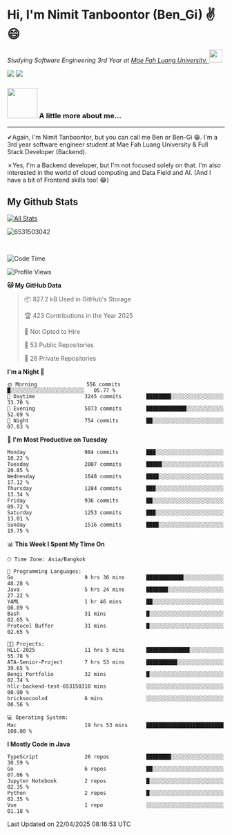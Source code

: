 # Hi, I'm Nimit Tanboontor (Ben_Gi) ✌😄
<p><em>Studying Software Engineering 3rd Year at <a href="https://en.mfu.ac.th/home.html"> Mae Fah Luang University.
</a><img src="https://media.giphy.com/media/WUlplcMpOCEmTGBtBW/giphy.gif" width="30"> </em></p>


[![](https://img.shields.io/badge/linkedin-%230077B5.svg?style=for-the-badge&logo=linkedin)]([https://www.linkedin.com/in/thanaphoom-babparn/](https://www.linkedin.com/in/nimit-tanbooutor-798139246/))
[![](https://img.shields.io/badge/Medium-12100E?style=for-the-badge&logo=medium&logoColor=white)](https://medium.com/@nimittanbooutor)

### <img src="https://media.giphy.com/media/VgCDAzcKvsR6OM0uWg/giphy.gif" width="70"> A little more about me...  

<hr> <!-- Horizontal line -->

&#10004;Again, I'm Nimit Tanboontor, but you can call me Ben or Ben-Gi 😁. I'm a 3rd year software engineer student at Mae Fah Luang University & Full Stack Developer (Backend).

&#10007;Yes, I'm a Backend developer, but I'm not focused solely on that. I'm also interested in the world of cloud computing and Data Field and AI. (And I have a bit of Frontend skills too! 😂)


## My Github Stats

[![All Stats](https://github-readme-stats.vercel.app/api?username=6531503042&show_icons=true&theme=algolia)](https://github.com/6531503042)

<p><img align="center" src="https://github-readme-streak-stats.herokuapp.com/?user=6531503042&" alt="6531503042" /></p>

<br />


<!--START_SECTION:waka-->
![Code Time](http://img.shields.io/badge/Code%20Time-489%20hrs%2032%20mins-blue)

![Profile Views](http://img.shields.io/badge/Profile%20Views-6-blue)

**🐱 My GitHub Data** 

> 📦 827.2 kB Used in GitHub's Storage 
 > 
> 🏆 423 Contributions in the Year 2025
 > 
> 🚫 Not Opted to Hire
 > 
> 📜 53 Public Repositories 
 > 
> 🔑 26 Private Repositories 
 > 
**I'm a Night 🦉** 

```text
🌞 Morning                556 commits         █░░░░░░░░░░░░░░░░░░░░░░░░   05.77 % 
🌆 Daytime                3245 commits        ████████░░░░░░░░░░░░░░░░░   33.70 % 
🌃 Evening                5073 commits        █████████████░░░░░░░░░░░░   52.69 % 
🌙 Night                  754 commits         ██░░░░░░░░░░░░░░░░░░░░░░░   07.83 % 
```
📅 **I'm Most Productive on Tuesday** 

```text
Monday                   984 commits         ███░░░░░░░░░░░░░░░░░░░░░░   10.22 % 
Tuesday                  2007 commits        █████░░░░░░░░░░░░░░░░░░░░   20.85 % 
Wednesday                1648 commits        ████░░░░░░░░░░░░░░░░░░░░░   17.12 % 
Thursday                 1284 commits        ███░░░░░░░░░░░░░░░░░░░░░░   13.34 % 
Friday                   936 commits         ██░░░░░░░░░░░░░░░░░░░░░░░   09.72 % 
Saturday                 1253 commits        ███░░░░░░░░░░░░░░░░░░░░░░   13.01 % 
Sunday                   1516 commits        ████░░░░░░░░░░░░░░░░░░░░░   15.75 % 
```


📊 **This Week I Spent My Time On** 

```text
🕑︎ Time Zone: Asia/Bangkok

💬 Programming Languages: 
Go                       9 hrs 36 mins       ████████████░░░░░░░░░░░░░   48.28 % 
Java                     5 hrs 24 mins       ███████░░░░░░░░░░░░░░░░░░   27.22 % 
YAML                     1 hr 46 mins        ██░░░░░░░░░░░░░░░░░░░░░░░   08.89 % 
Bash                     31 mins             █░░░░░░░░░░░░░░░░░░░░░░░░   02.65 % 
Protocol Buffer          31 mins             █░░░░░░░░░░░░░░░░░░░░░░░░   02.65 % 

🐱‍💻 Projects: 
HLLC-2025                11 hrs 5 mins       ██████████████░░░░░░░░░░░   55.78 % 
ATA-Senior-Project       7 hrs 53 mins       ██████████░░░░░░░░░░░░░░░   39.65 % 
Bengi_Portfolio          32 mins             █░░░░░░░░░░░░░░░░░░░░░░░░   02.74 % 
hllc-backend-test-653150310 mins             ░░░░░░░░░░░░░░░░░░░░░░░░░   00.90 % 
bricksocoolxd            6 mins              ░░░░░░░░░░░░░░░░░░░░░░░░░   00.56 % 

💻 Operating System: 
Mac                      19 hrs 53 mins      █████████████████████████   100.00 % 
```

**I Mostly Code in Java** 

```text
TypeScript               26 repos            ████████░░░░░░░░░░░░░░░░░   30.59 % 
Go                       6 repos             ██░░░░░░░░░░░░░░░░░░░░░░░   07.06 % 
Jupyter Notebook         2 repos             █░░░░░░░░░░░░░░░░░░░░░░░░   02.35 % 
Python                   2 repos             █░░░░░░░░░░░░░░░░░░░░░░░░   02.35 % 
Vue                      1 repo              ░░░░░░░░░░░░░░░░░░░░░░░░░   01.18 % 
```




 Last Updated on 22/04/2025 08:16:53 UTC
<!--END_SECTION:waka-->
